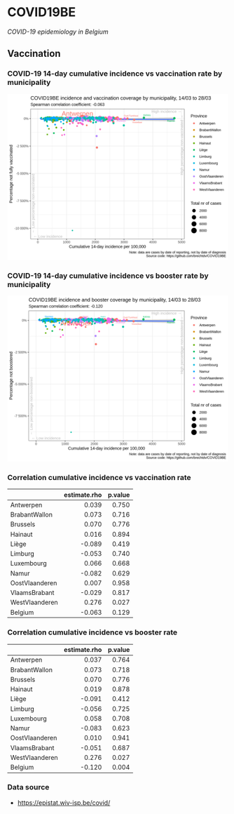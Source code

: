 
# COVID19BE

*COVID-19 epidemiology in Belgium*

## Vaccination

### COVID-19 14-day cumulative incidence vs vaccination rate by municipality

![](covid19be-vaccination.png)

### COVID-19 14-day cumulative incidence vs booster rate by municipality

![](covid19be-vaccination-booster.png)

### Correlation cumulative incidence vs vaccination rate

|                | estimate.rho | p.value |
| :------------- | -----------: | ------: |
| Antwerpen      |        0.039 |   0.750 |
| BrabantWallon  |        0.073 |   0.716 |
| Brussels       |        0.070 |   0.776 |
| Hainaut        |        0.016 |   0.894 |
| Liège          |      \-0.089 |   0.419 |
| Limburg        |      \-0.053 |   0.740 |
| Luxembourg     |        0.066 |   0.668 |
| Namur          |      \-0.082 |   0.629 |
| OostVlaanderen |        0.007 |   0.958 |
| VlaamsBrabant  |      \-0.029 |   0.817 |
| WestVlaanderen |        0.276 |   0.027 |
| Belgium        |      \-0.063 |   0.129 |

### Correlation cumulative incidence vs booster rate

|                | estimate.rho | p.value |
| :------------- | -----------: | ------: |
| Antwerpen      |        0.037 |   0.764 |
| BrabantWallon  |        0.073 |   0.718 |
| Brussels       |        0.070 |   0.776 |
| Hainaut        |        0.019 |   0.878 |
| Liège          |      \-0.091 |   0.412 |
| Limburg        |      \-0.056 |   0.725 |
| Luxembourg     |        0.058 |   0.708 |
| Namur          |      \-0.083 |   0.623 |
| OostVlaanderen |        0.010 |   0.941 |
| VlaamsBrabant  |      \-0.051 |   0.687 |
| WestVlaanderen |        0.276 |   0.027 |
| Belgium        |      \-0.120 |   0.004 |

### Data source

  - <https://epistat.wiv-isp.be/covid/>
